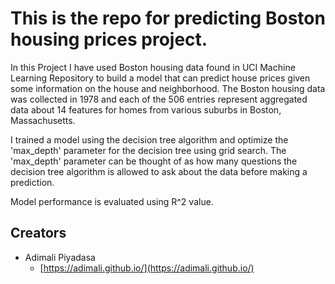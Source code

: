 # This is the repo for predicting Boston housing prices project.
In this Project I have used Boston housing data found in UCI Machine Learning Repository to build a model that can predict house prices given some information on the house and neighborhood. The Boston housing data was collected in 1978 and each of the 506 entries represent aggregated data about 14 features for homes from various suburbs in Boston, Massachusetts.

I trained a model using the decision tree algorithm and optimize the 'max_depth' parameter for the decision tree using grid search. The 'max_depth' parameter can be thought of as how many questions the decision tree algorithm is allowed to ask about the data before making a prediction.

Model performance is evaluated using R^2 value.

## Creators

* Adimali Piyadasa
    - [https://adimali.github.io/](https://adimali.github.io/)
